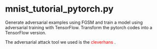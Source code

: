 # mnist_tutorial_pytorch.py
Generate adversarial examples using FGSM and train a model using adversarial training with TensorFlow. Transform the pytorch codes into a TensorFlow version.

The adversarial attack tool we used is the <font color=#FF0000> cleverhans </font>.
